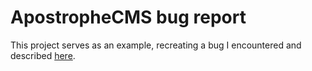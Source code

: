 # ApostropheCMS bug report

This project serves as an example, recreating a bug I encountered and described [here](https://github.com/apostrophecms/apostrophe/issues/4698).
